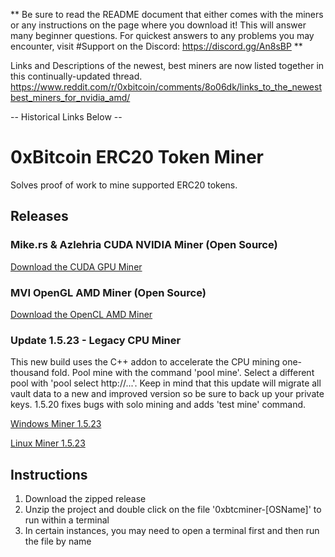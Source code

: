 ** Be sure to read the README document that either comes with the miners or any instructions on the page where you download it! This will answer many beginner questions. For quickest answers to any problems you may encounter, visit #Support on the Discord: https://discord.gg/An8sBP
**

Links and Descriptions of the newest, best miners are now listed together in this continually-updated thread.
https://www.reddit.com/r/0xbitcoin/comments/8o06dk/links_to_the_newestbest_miners_for_nvidia_amd/

-- Historical Links Below --

# 0xBitcoin ERC20 Token Miner

Solves proof of work to mine supported ERC20 tokens.

## Releases

### Mike.rs & Azlehria CUDA NVIDIA Miner (Open Source)

[Download the CUDA GPU Miner](https://github.com/azlehria/0xbitcoin-gpuminer/releases)

### MVI OpenGL AMD Miner (Open Source)

[Download the OpenCL AMD Miner](https://github.com/mining-visualizer/MVis-tokenminer/releases)


### Update 1.5.23 - Legacy CPU Miner

This new build uses the C++ addon to accelerate the CPU mining one-thousand fold.  Pool mine with the command 'pool mine'.  Select a different pool with 'pool select http://...'.  Keep in mind that this update will migrate all vault data to a new and improved version so be sure to back up your private keys.  1.5.20 fixes bugs with solo mining and adds 'test mine' command.

[Windows Miner 1.5.23](https://github.com/0xbitcoin/0xbitcoin-miner/raw/master/dist/0xbtcminer-win.zip)

[Linux Miner 1.5.23](https://github.com/0xbitcoin/0xbitcoin-miner/raw/master/dist/0xbtcminer-linux.zip)


## Instructions

1. Download the zipped release
2. Unzip the project and double click on the file '0xbtcminer-[OSName]' to run within a terminal
3. In certain instances, you may need to open a terminal first and then run the file by name
